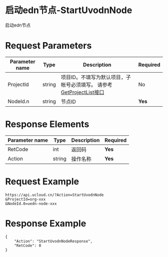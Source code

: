 # 启动edn节点-StartUvodnNode

启动edn节点

# Request Parameters
|Parameter name|Type|Description|Required|
|---|---|---|---|
|ProjectId|string|项目ID。不填写为默认项目，子帐号必须填写。 请参考[GetProjectList接口](api/summary/get_project_list)|No|
|NodeId.n|string|节点ID|**Yes**|

# Response Elements
|Parameter name|Type|Description|Required|
|---|---|---|---|
|RetCode|int|返回码|**Yes**|
|Action|string|操作名称|**Yes**|

# Request Example
```
https://api.ucloud.cn/?Action=StartUvodnNode
&ProjectId=org-xxx
&NodeId.0=uedn-node-xxx
```

# Response Example
```
{
    "Action": "StartUvodnNodeResponse", 
    "RetCode": 0
}
```

